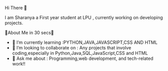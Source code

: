 Hi There 👋

I am Sharanya a First year student at LPU , currently working on developing projects.

💫About Me in 30 secs💫

- 🌱 I’m currently learning :PYTHON,JAVA,JAVASCRIPT,CSS AND HTML
- 👯 I’m looking to collaborate on : Any projects that involve coding,especially in Python,Java,SQL,JavaScript,CSS and HTML
- 💬 Ask me about : Programming,web development, and tech-related work!!

